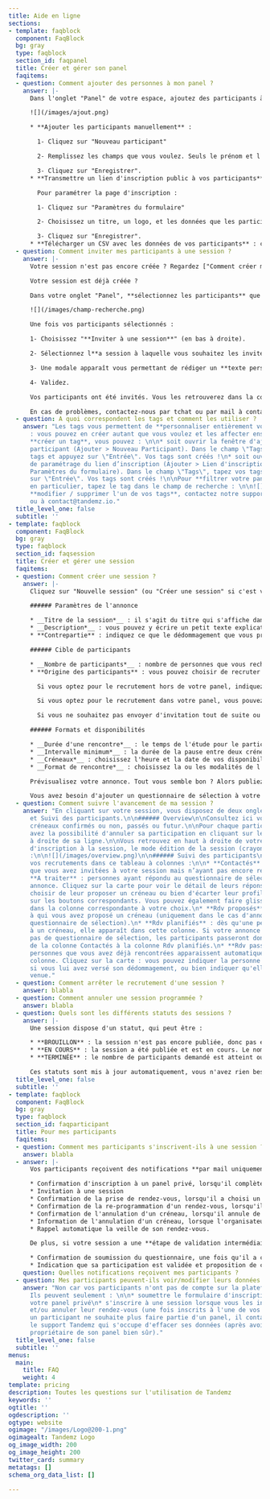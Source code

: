 ```yaml
---
title: Aide en ligne
sections:
- template: faqblock
  component: FaqBlock
  bg: gray
  type: faqblock
  section_id: faqpanel
  title: Créer et gérer son panel
  faqitems:
  - question: Comment ajouter des personnes à mon panel ?
    answer: |-
      Dans l'onglet "Panel" de votre espace, ajoutez des participants à votre panel selon la méthode qui vous convient le mieux :

      ![](/images/ajout.png)

      * **Ajouter les participants manuellement** :

        1- Cliquez sur "Nouveau participant"

        2- Remplissez les champs que vous voulez. Seuls le prénom et l'email sont obligatoires.

        3- Cliquez sur "Enregistrer".
      * **Transmettre un lien d'inscription public à vos participants** : vous n'avez qu'à copier le lien fourni et le transmettre à votre communauté (sur vos réseaux sociaux, par Newsletter, ou autre...). Les participants s'inscrivent d'eux-mêmes et renseignent leurs données.

        Pour paramétrer la page d'inscription :

        1- Cliquez sur "Paramètres du formulaire"

        2- Choisissez un titre, un logo, et les données que les participants devront renseigner. Choisissez les tags qui seront visibles aux participants dans la liste déroulante (ils pourront alors se les affecter).

        3- Cliquez sur "Enregistrer".
      * **Télécharger un CSV avec les données de vos participants** : cette fonctionnalité n'est pas encore disponible aux clients mais notre équipe peut vous aider sur ce sujet ! Contactez-nous par tchat ou à contact@tandemz.io
  - question: Comment inviter mes participants à une session ?
    answer: |-
      Votre session n'est pas encore créée ? Regardez ["Comment créer ma session ?"](#faqsession).

      Votre session est déjà créée ?

      Dans votre onglet "Panel", **sélectionnez les participants** que vous souhaitez inviter à votre session. Vous pouvez utiliser le champ de recherche pour filtrer vos participants (sur un tag, sur un pays, etc...) :

      ![](/images/champ-recherche.png)

      Une fois vos participants sélectionnés :

      1- Choisissez "**Inviter à une session**" (en bas à droite).

      2- Sélectionnez l**a session à laquelle vous souhaitez les inviter** puis sur "Inviter". Votre session n'apparaît pas dans la liste des sessions ? C'est probablement qu'elle n'est pas encore publiée. Seules les sessions actives s'affichent.

      3- Une modale apparaît vous permettant de rédiger un **texte personnalisé** qui sera inséré dans le mail d'invitation à vos participants.

      4- Validez.

      Vos participants ont été invités. Vous les retrouverez dans la colonne "Contactés" de votre tableau de suivi des participants de la session.

      En cas de problèmes, contactez-nous par tchat ou par mail à contact@tandemz.io.
  - question: A quoi correspondent les tags et comment les utiliser ?
    answer: "Les tags vous permettent de **personnaliser entièrement votre panel**
      : vous pouvez en créer autant que vous voulez et les affecter ensuite aux participants.\n\nPour
      **créer un tag**, vous pouvez : \n\n* soit ouvrir la fenêtre d'ajout d'un nouveau
      participant (Ajouter > Nouveau Participant). Dans le champ \"Tags\", tapez vos
      tags et appuyez sur \"Entrée\". Vos tags sont créés !\n* soit ouvrir la fenêtre
      de paramétrage du lien d’inscription (Ajouter > Lien d'inscription public >
      Paramètres du formulaire). Dans le champ \"Tags\", tapez vos tags et appuyez
      sur \"Entrée\". Vos tags sont créés !\n\nPour **filtrer votre panel sur un tag**
      en particulier, tapez le tag dans le champ de recherche : \n\n![](/images/champ-recherche.png)\n\nPour
      **modifier / supprimer l'un de vos tags**, contactez notre support par tchat
      ou à contact@tandemz.io."
  title_level_one: false
  subtitle: ''
- template: faqblock
  component: FaqBlock
  bg: gray
  type: faqblock
  section_id: faqsession
  title: Créer et gérer une session
  faqitems:
  - question: Comment créer une session ?
    answer: |-
      Cliquez sur "Nouvelle session" (ou "Créer une session" si c'est votre première !) puis renseignez les informations de votre session (avec une * celles obligatoires) :

      ###### Paramètres de l'annonce

      * __Titre de la session*__ : il s'agit du titre qui s'affiche dans les mails et dans la page d'inscription pour les participants.
      * __Description*__ : vous pouvez y écrire un petit texte explicatif pour vos participants, afin de leur expliquer le déroulé ou bien l'objectif de votre session par exemple.
      * **Contrepartie** : indiquez ce que le dédommagement que vous proposez au participant. Si vous n'offrez pas de dédommagement, laissez le champ libre.

      ###### Cible de participants

      * __Nombre de participants*__ : nombre de personnes que vous recherchez pour votre étude.
      * **Origine des participants** : vous pouvez choisir de recruter vos participants dans votre panel, hors de votre panel (chez Tandemz), dans les deux ou dans aucun des deux.

        Si vous optez pour le recrutement hors de votre panel, indiquez-nous les critères que vous recherchez. Nous vous recontacterons dans les plus brefs délais.

        Si vous optez pour le recrutement dans votre panel, vous pouvez alors éditer la liste des personnes qui seront notifiées lors de la publication de l'annonce en incluant / excluant des tags ou en les décochant manuellement dans "Voir / modifier la liste des destinataires" et personnaliser le mail qui leur sera envoyé.

        Si vous ne souhaitez pas envoyer d'invitation tout de suite ou simplement transmettre le lien de l'étude à des personnes externes, ne sélectionnez rien et passez à la suite !

      ###### Formats et disponibilités

      * __Durée d'une rencontre*__ : le temps de l'étude pour le participant
      * __Intervalle minimum*__ : la durée de la pause entre deux créneaux possibles
      * __Créneaux*__ : choisissez l'heure et la date de vos disponibilités pour la session. Vous devez indiquer au moins autant de créneau qu'il y a de participants recherchés.
      * __Format de rencontre*__ : choisissez la ou les modalités de l'étude ainsi que les éventuelles instructions. Si vous en sélectionnez plusieurs, le choix sera laissé au participant lors de son inscription.

      Prévisualisez votre annonce. Tout vous semble bon ? Alors publiez. Les invitations aux participants de votre panel sélectionnés seront envoyées à cet instant.

      Vous avez besoin d'ajouter un questionnaire de sélection à votre annonce ? Nous avons une solution pour vous ! Contactez-nous par tchat ou par mail à contact@tandemz.io.
  - question: Comment suivre l'avancement de ma session ?
    answer: "En cliquant sur votre session, vous disposez de deux onglets : Overview
      et Suivi des participants.\n\n###### Overview\n\nConsultez ici vos différents
      créneaux confirmés ou non, passés ou futur.\n\nPour chaque participant, vous
      avez la possibilité d'annuler sa participation en cliquant sur le menu de paramètres
      à droite de sa ligne.\n\nVous retrouvez en haut à droite de votre écran le lien
      d'inscription à la session, le mode édition de la session (crayon) et la prévisualisation
      :\n\n![](/images/overview.png)\n\n###### Suivi des participants\n\nGérez ici
      vos recrutements dans ce tableau à colonnes :\n\n* **Contactés** : personnes
      que vous avez invitées à votre session mais n’ayant pas encore répondu. \n*
      **A traiter** : personnes ayant répondu au questionnaire de sélection de votre
      annonce. Cliquez sur la carte pour voir le détail de leurs réponses. Vous devez
      choisir de leur proposer un créneau ou bien d'écarter leur profil en cliquant
      sur les boutons correspondants. Vous pouvez également faire glisser les cartes
      dans la colonne correspondante à votre choix.\n* **Rdv proposés** : personnes
      à qui vous avez proposé un créneau (uniquement dans le cas d'annonces avec un
      questionnaire de sélection).\n* **Rdv planifiés** : dès qu'une personne s'inscrit
      à un créneau, elle apparaît dans cette colonne. Si votre annonce ne possède
      pas de questionnaire de sélection, les participants passeront donc automatiquement
      de la colonne Contactés à la colonne Rdv planifiés.\n* **Rdv passés** : les
      personnes que vous avez déjà rencontrées apparaissent automatiquement dans cette
      colonne. Cliquez sur la carte : vous pouvez indiquer la personne comme rémunérée
      si vous lui avez versé son dédommagement, ou bien indiquer qu'elle n'est pas
      venue."
  - question: Comment arrêter le recrutement d'une session ?
    answer: blabla
  - question: Comment annuler une session programmée ?
    answer: blabla
  - question: Quels sont les différents statuts des sessions ?
    answer: |-
      Une session dispose d'un statut, qui peut être :

      * **BROUILLON** : la session n'est pas encore publiée, donc pas encore visible aux participants.
      * **EN COURS** : la session a été publiée et est en cours. Le nombre de participants demandé n'est pas encore atteint et il reste des créneaux disponibles dans le futur.
      * **TERMINÉE** : le nombre de participants demandé est atteint ou il n'y a plus de créneaux disponibles dans le futur.

      Ces statuts sont mis à jour automatiquement, vous n'avez rien besoin de faire.
  title_level_one: false
  subtitle: ''
- template: faqblock
  component: FaqBlock
  bg: gray
  type: faqblock
  section_id: faqparticipant
  title: Pour mes participants
  faqitems:
  - question: Comment mes participants s'inscrivent-ils à une session ?
    answer: blabla
  - answer: |-
      Vos participants reçoivent des notifications **par mail uniquement**, aux événements suivants :

      * Confirmation d'inscription à un panel privé, lorsqu'il complète le formulaire d'inscription public.
      * Invitation à une session
      * Confirmation de la prise de rendez-vous, lorsqu'il a choisi un créneau.
      * Confirmation de la re-programmation d'un rendez-vous, lorsqu'il a changé son créneau.
      * Confirmation de l'annulation d'un créneau, lorsqu'il annule de lui-même.
      * Information de l'annulation d'un créneau, lorsque l'organisateur de la session annule son créneau.
      * Rappel automatique la veille de son rendez-vous.

      De plus, si votre session a une **étape de validation intermédiaire** (par un questionnaire de sélection par exemple), le participant reçoit les notifications mails suivantes :

      * Confirmation de soumission du questionnaire, une fois qu'il a complété sa candidature.
      * Indication que sa participation est validée et proposition de créneaux lorsque l'organisateur choisit "Proposer un créneau".
    question: Quelles notifications reçoivent mes participants ?
  - question: Mes participants peuvent-ils voir/modifier leurs données ?
    answer: "Non car vos participants n'ont pas de compte sur la plateforme Tandemz.
      Ils peuvent seulement : \n\n* soumettre le formulaire d'inscription pour rejoindre
      votre panel privé\n* s'inscrire à une session lorsque vous les invitez\n* re-programmer
      et/ou annuler leur rendez-vous (une fois inscrits à l'une de vos sessions)\n\nSi
      un participant ne souhaite plus faire partie d'un panel, il contacte directement
      le support Tandemz qui s'occupe d'effacer ses données (après avoir prévenu le
      propriétaire de son panel bien sûr)."
  title_level_one: false
  subtitle: ''
menus:
  main:
    title: FAQ
    weight: 4
template: pricing
description: Toutes les questions sur l'utilisation de Tandemz
keywords: ''
ogtitle: ''
ogdescription: ''
ogtype: website
ogimage: "/images/Logo@200-1.png"
ogimagealt: Tandemz Logo
og_image_width: 200
og_image_height: 200
twitter_card: summary
metatags: []
schema_org_data_list: []

---
```

